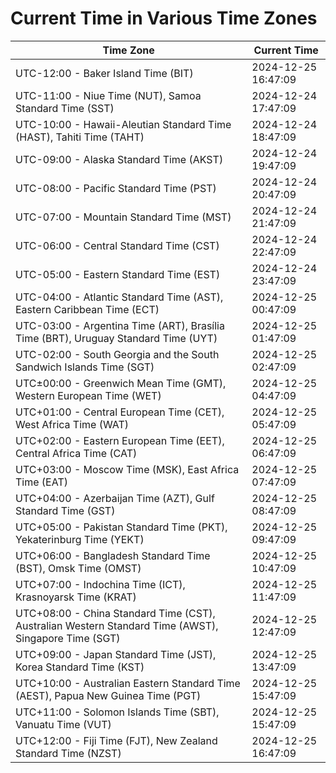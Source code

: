 # Current Time in Various Time Zones

| Time Zone | Current Time |
|-----------|--------------|
| UTC-12:00 - Baker Island Time (BIT) | 2024-12-25 16:47:09 |
| UTC-11:00 - Niue Time (NUT), Samoa Standard Time (SST) | 2024-12-24 17:47:09 |
| UTC-10:00 - Hawaii-Aleutian Standard Time (HAST), Tahiti Time (TAHT) | 2024-12-24 18:47:09 |
| UTC-09:00 - Alaska Standard Time (AKST) | 2024-12-24 19:47:09 |
| UTC-08:00 - Pacific Standard Time (PST) | 2024-12-24 20:47:09 |
| UTC-07:00 - Mountain Standard Time (MST) | 2024-12-24 21:47:09 |
| UTC-06:00 - Central Standard Time (CST) | 2024-12-24 22:47:09 |
| UTC-05:00 - Eastern Standard Time (EST) | 2024-12-24 23:47:09 |
| UTC-04:00 - Atlantic Standard Time (AST), Eastern Caribbean Time (ECT) | 2024-12-25 00:47:09 |
| UTC-03:00 - Argentina Time (ART), Brasília Time (BRT), Uruguay Standard Time (UYT) | 2024-12-25 01:47:09 |
| UTC-02:00 - South Georgia and the South Sandwich Islands Time (SGT) | 2024-12-25 02:47:09 |
| UTC±00:00 - Greenwich Mean Time (GMT), Western European Time (WET) | 2024-12-25 04:47:09 |
| UTC+01:00 - Central European Time (CET), West Africa Time (WAT) | 2024-12-25 05:47:09 |
| UTC+02:00 - Eastern European Time (EET), Central Africa Time (CAT) | 2024-12-25 06:47:09 |
| UTC+03:00 - Moscow Time (MSK), East Africa Time (EAT) | 2024-12-25 07:47:09 |
| UTC+04:00 - Azerbaijan Time (AZT), Gulf Standard Time (GST) | 2024-12-25 08:47:09 |
| UTC+05:00 - Pakistan Standard Time (PKT), Yekaterinburg Time (YEKT) | 2024-12-25 09:47:09 |
| UTC+06:00 - Bangladesh Standard Time (BST), Omsk Time (OMST) | 2024-12-25 10:47:09 |
| UTC+07:00 - Indochina Time (ICT), Krasnoyarsk Time (KRAT) | 2024-12-25 11:47:09 |
| UTC+08:00 - China Standard Time (CST), Australian Western Standard Time (AWST), Singapore Time (SGT) | 2024-12-25 12:47:09 |
| UTC+09:00 - Japan Standard Time (JST), Korea Standard Time (KST) | 2024-12-25 13:47:09 |
| UTC+10:00 - Australian Eastern Standard Time (AEST), Papua New Guinea Time (PGT) | 2024-12-25 15:47:09 |
| UTC+11:00 - Solomon Islands Time (SBT), Vanuatu Time (VUT) | 2024-12-25 15:47:09 |
| UTC+12:00 - Fiji Time (FJT), New Zealand Standard Time (NZST) | 2024-12-25 16:47:09 |
